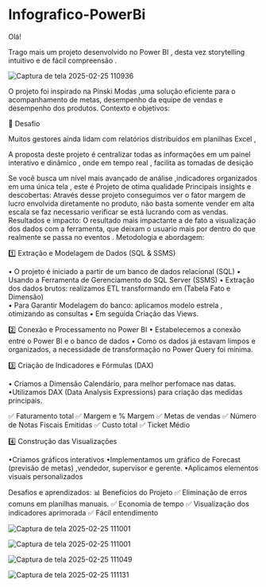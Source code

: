 # Infografico-PowerBi

Olá!

Trago mais um projeto desenvolvido no Power BI , desta vez storytelling intuitivo e de fácil compreensão .

![Captura de tela 2025-02-25 110936](https://github.com/user-attachments/assets/41f045c8-9be9-4381-96ca-fc481fbe4015)


O projeto foi inspirado na Pinski Modas ,uma solução eficiente para o acompanhamento de metas, desempenho da equipe de vendas e desempenho dos produtos.
Contexto e objetivos:

🎯 Desafio

Muitos gestores ainda lidam com relatórios distribuídos em planilhas Excel ,

A proposta deste projeto é centralizar todas as informações em um painel interativo e dinâmico , onde em tempo real , facilita as tomadas de desição

Se você busca um nível mais avançado de análise ,indicadores organizados em uma única tela , este é Projeto de otima qualidade
Principais insights e descobertas:
Através desse projeto conseguimos  ver o fator margem de lucro envolvida diretamente no produto, não basta somente vender em alta escala se faz necessario verificar se está lucrando com as vendas.
Resultados e impacto:
O resultado mais impactante a de fato a visualização dos dados  com a ferramenta, que deixam o usuario mais por dentro do que realmente se passa no eventos .
Metodologia e abordagem:

1️⃣ Extração e Modelagem de Dados (SQL & SSMS)

• O projeto é iniciado a partir de um banco de dados relacional (SQL) 
• Usando a Ferramenta de Gerenciamento do SQL Server (SSMS)
• Extração dos dados brutos: realizamos ETL transformando em (Tabela Fato e Dimensão)  
• Para Garantir Modelagem do banco: aplicamos modelo estrela , otimizando as consultas
• Em seguida Criação das Views.

2️⃣ Conexão e Processamento no Power BI
• Estabelecemos a conexão entre o Power BI e o banco de dados
• Como os dados já estavam limpos e organizados, a necessidade de transformação no Power Query foi mínima.

3️⃣ Criação de Indicadores e Fórmulas (DAX)

• Criamos a Dimensão Calendário, para melhor perfomace nas datas.
•Utilizamos DAX (Data Analysis Expressions) para criação das medidas principais.

  ✅ Faturamento total 
  ✅ Margem e % Margem
  ✅ Metas de vendas
  ✅ Número de Notas Fiscais Emitidas
  ✅ Custo total
  ✅ Ticket Médio

4️⃣ Construção das Visualizações

•Criamos gráficos interativos
•Implementamos um gráfico de Forecast (previsão de metas) ,vendedor, supervisor e gerente.
•Aplicamos elementos visuais personalizados


Desafios e aprendizados:
📊 Benefícios do Projeto
  ✅ Eliminação de erros comuns em planilhas manuais.
  ✅ Economia de tempo 
  ✅ Visualização dos indicadores aprimorada
  ✅ Fácil entendimento 

![Captura de tela 2025-02-25 111001](https://github.com/user-attachments/assets/00903ac3-4028-45b9-9310-47482d56666a)

![Captura de tela 2025-02-25 111001](https://github.com/user-attachments/assets/a974d33e-8cf9-4aa5-9849-c919a1876c0f)

![Captura de tela 2025-02-25 111049](https://github.com/user-attachments/assets/6200901e-95a3-44ca-b794-808913bedab4)


![Captura de tela 2025-02-25 111131](https://github.com/user-attachments/assets/8eab3ad5-2331-421a-8481-2eaf34279cf3)

